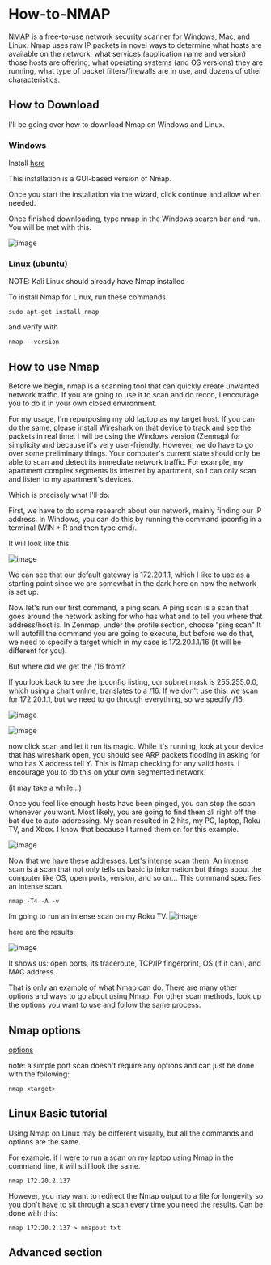 # How-to-NMAP

[NMAP](https://nmap.org/download.html) is a free-to-use network security scanner for Windows, Mac, and Linux. Nmap uses raw IP packets in novel ways to determine what hosts are available on the network, what services (application name and version) those hosts are offering, what operating systems (and OS versions) they are running, what type of packet filters/firewalls are in use, and dozens of other characteristics.

## How to Download

I'll be going over how to download Nmap on Windows and Linux. 

### Windows

Install [here](https://nmap.org/dist/nmap-7.94-setup.exe) 

This installation is a GUI-based version of Nmap. 

Once you start the installation via the wizard, click continue and allow when needed.

Once finished downloading, type nmap in the Windows search bar and run. You will be met with this.

![image](https://github.com/JoshuaHartz/How-to-NMAP/assets/102620766/d8bed309-c47a-4d9a-9a2e-51275208d37e)


### Linux (ubuntu)

NOTE: Kali Linux should already have Nmap installed

To install Nmap for Linux, run these commands.

```
sudo apt-get install nmap
```
and verify with 
```
nmap --version
```
## How to use Nmap

Before we begin, nmap is a scanning tool that can quickly create unwanted network traffic. If you are going to use it to scan and do recon, I encourage you to do it in your own closed environment.

For my usage, I'm repurposing my old laptop as my target host. If you can do the same, please install Wireshark on that device to track and see the packets in real time. I will be using the Windows version (Zenmap) for simplicity and because it's very user-friendly. However, we do have to go over some preliminary things. Your computer's current state should only be able to scan and detect its immediate network traffic. For example, my apartment complex segments its internet by apartment, so I can only scan and listen to my apartment's devices.

Which is precisely what I'll do. 

First, we have to do some research about our network, mainly finding our IP address. In Windows, you can do this by running the command ipconfig in a terminal (WIN + R and then type cmd).

It will look like this.

![image](https://github.com/JoshuaHartz/How-to-NMAP/assets/102620766/dca7a25c-d80b-4b82-8eef-3734bd577202)

We can see that our default gateway is 172.20.1.1, which I like to use as a starting point since we are somewhat in the dark here on how the network is set up. 

Now let's run our first command, a ping scan. A ping scan is a scan that goes around the network asking for who has what and to tell you where that address/host is. In Zenmap, under the profile section, choose "ping scan" It will autofill the command you are going to execute, but before we do that, we need to specify a target which in my case is 172.20.1.1/16 (it will be different for you). 

But where did we get the /16 from? 

If you look back to see the ipconfig listing, our subnet mask is 255.255.0.0, which using a [chart online](https://en.wikipedia.org/wiki/Wildcard_mask), translates to a /16. If we don't use this, we scan for 172.20.1.1, but we need to go through everything, so we specify /16.

![image](https://github.com/JoshuaHartz/How-to-NMAP/assets/102620766/ac62ef74-63bb-435b-9c5d-55569c5d19e1)


![image](https://github.com/JoshuaHartz/How-to-NMAP/assets/102620766/266bedd5-8652-419c-ae94-c05a2f9e3f3f)


now click scan and let it run its magic. While it's running, look at your device that has wireshark open, you should see ARP packets flooding in asking for who has X address tell Y. This is Nmap checking for any valid hosts. I encourage you to do this on your own segmented network.

(it may take a while...)

Once you feel like enough hosts have been pinged, you can stop the scan whenever you want. Most likely, you are going to find them all right off the bat due to auto-addressing. My scan resulted in 2 hits, my PC, laptop, Roku TV, and Xbox. I know that because I turned them on for this example.

![image](https://github.com/JoshuaHartz/How-to-NMAP/assets/102620766/91909c40-235e-44e8-8833-35fd39ae5e0e)

Now that we have these addresses. Let's intense scan them. An intense scan is a scan that not only tells us basic ip information but things about the computer like OS, open ports, version, and so on...
This command specifies an intense scan. 
```
nmap -T4 -A -v
```

Im going to run an intense scan on my Roku TV. 
![image](https://github.com/JoshuaHartz/How-to-NMAP/assets/102620766/9f77a05b-f88f-48a1-a289-860602032710)

here are the results:

![image](https://github.com/JoshuaHartz/How-to-NMAP/assets/102620766/5ef44fbd-521c-47f5-94ec-6997acc941ca)

It shows us: open ports, its traceroute, TCP/IP fingerprint, OS (if it can), and MAC address. 

That is only an example of what Nmap can do. There are many other options and ways to go about using Nmap. For other scan methods, look up the options you want to use and follow the same process.  

## Nmap options
[options](https://nmap.org/book/man-briefoptions.html)

note: a simple port scan doesn't require any options and can just be done with the following:
```
nmap <target>
```

## Linux Basic tutorial

Using Nmap on Linux may be different visually, but all the commands and options are the same.

For example: if I were to run a scan on my laptop using Nmap in the command line, it will still look the same.
```
nmap 172.20.2.137
```
However, you may want to redirect the Nmap output to a file for longevity so you don't have to sit through a scan every time you need the results. Can be done with this:
```
nmap 172.20.2.137 > nmapout.txt
```

## Advanced section





